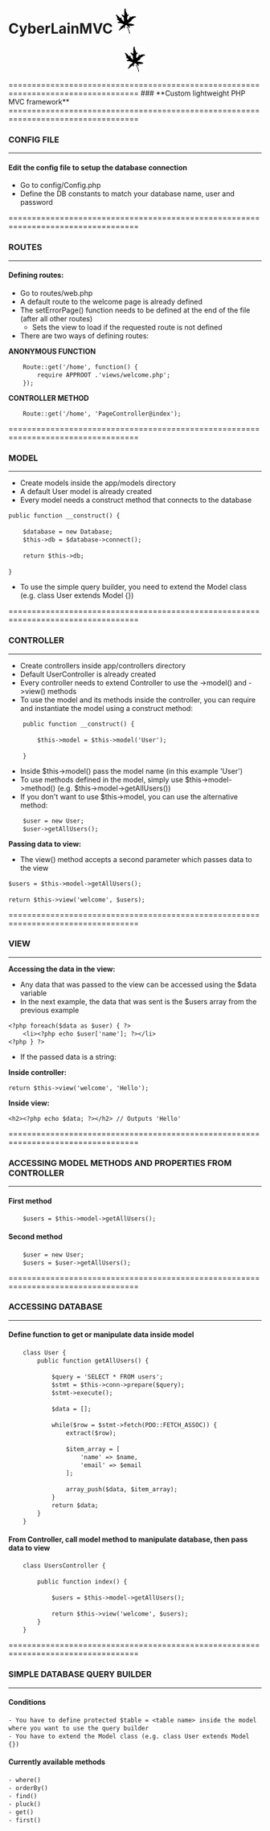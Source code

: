 # **CyberLainMVC** ![](public/images/leaf-icon.png)
<p align="center"> 
<img src="public/images/leaf-icon.png">
</p>
==================================================================================  
### **Custom lightweight PHP MVC framework**
==================================================================================  

### CONFIG FILE
_______________________________________________________________
#### Edit the config file to setup the database connection
- Go to config/Config.php
- Define the DB constants to match your database name, user and password

==================================================================================  
### ROUTES	
_______________________________________________________________    
#### Defining routes:
- Go to routes/web.php
- A default route to the welcome page is already defined
- The setErrorPage() function needs to be defined at the end of the file (after all other routes)  
	- Sets the view to load if the requested route is not defined
- There are two ways of defining routes:

**ANONYMOUS FUNCTION**
```
	Route::get('/home', function() {
		require APPROOT .'views/welcome.php';
	});
```

**CONTROLLER METHOD**
```
	Route::get('/home', 'PageController@index');
```

==================================================================================  

### MODEL
_______________________________________________________________
- Create models inside the app/models directory
- A default User model is already created 
- Every model needs a construct method that connects to the database

```
public function __construct() {

	$database = new Database;
	$this->db = $database->connect();

	return $this->db;

}
```

- To use the simple query builder, you need to extend the Model class (e.g. class User extends Model {})

==================================================================================

### CONTROLLER
_______________________________________________________________
- Create controllers inside app/controllers directory
- Default UserController is already created
- Every controller needs to extend Controller to use the ->model() and ->view() methods
- To use the model and its methods inside the controller, you can require and instantiate
  the model using a construct method:

```
  	public function __construct() {

		$this->model = $this->model('User');

	}
```
- Inside $this->model() pass the model name (in this example 'User')
- To use methods defined in the model, simply use $this->model->method() (e.g. $this->model->getAllUsers())
- If you don't want to use $this->model, you can use the alternative method:
```
	$user = new User;
	$user->getAllUsers();
```

**Passing data to view:**
- The view() method accepts a second parameter which passes data to the view
```
$users = $this->model->getAllUsers();

return $this->view('welcome', $users);
```

==================================================================================

### VIEW
_______________________________________________________________
**Accessing the data in the view:**
- Any data that was passed to the view can be accessed using the $data variable
- In the next example, the data that was sent is the $users array from the previous example
```
<?php foreach($data as $user) { ?>
	<li><?php echo $user['name']; ?></li>
<?php } ?>
```
- If the passed data is a string:  

**Inside controller:**
```
return $this->view('welcome', 'Hello');
```
**Inside view:**
```
<h2><?php echo $data; ?></h2> // Outputs 'Hello'
```

==================================================================================

### ACCESSING MODEL METHODS AND PROPERTIES FROM CONTROLLER
_______________________________________________________________
#### First method

```
	$users = $this->model->getAllUsers();
```
#### Second method

```
	$user = new User;
	$users = $user->getAllUsers();
```

==================================================================================

### ACCESSING DATABASE
_______________________________________________________________
#### Define function to get or manipulate data inside model

```
	class User {
		public function getAllUsers() {

			$query = 'SELECT * FROM users';
			$stmt = $this->conn->prepare($query);
			$stmt->execute();

			$data = [];

			while($row = $stmt->fetch(PDO::FETCH_ASSOC)) {
				extract($row);

				$item_array = [
					'name' => $name,
					'email' => $email
				];

				array_push($data, $item_array);
			}
			return $data;
		}
	}
```
#### From Controller, call model method to manipulate database, then pass data to view
```
	class UsersController {

		public function index() {

			$users = $this->model->getAllUsers();

			return $this->view('welcome', $users);
		}
	} 
```

==================================================================================

### SIMPLE DATABASE QUERY BUILDER
_______________________________________________________________
#### Conditions 
	- You have to define protected $table = <table name> inside the model where you want to use the query builder
	- You have to extend the Model class (e.g. class User extends Model {})

#### Currently available methods

```
- where()
- orderBy()
- find()
- pluck()
- get()
- first()
```

	
